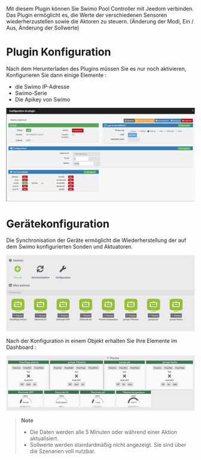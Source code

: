 Mit diesem Plugin können Sie Swimo Pool Controller mit Jeedom verbinden.
Das Plugin ermöglicht es, die Werte der verschiedenen Sensoren wiederherzustellen sowie die Aktoren zu steuern. (Änderung der Modi, Ein / Aus, Änderung der Sollwerte)

Plugin Konfiguration
=======================

Nach dem Herunterladen des Plugins müssen Sie es nur noch aktivieren,
Konfigurieren Sie dann einige Elemente :

- die Swimo IP-Adresse
- Swimo-Serie
- Die Apikey von Swimo

![swimo](../images/swimo1.png)

Gerätekonfiguration
=============================

Die Synchronisation der Geräte ermöglicht die Wiederherstellung der auf dem Swimo konfigurierten Sonden und Aktuatoren.

![swimo2](../images/swimo2.png)

Nach der Konfiguration in einem Objekt erhalten Sie Ihre Elemente im Dashboard :

![swimo3](../images/swimo3.png)

> **Note**
>
> - Die Daten werden alle 5 Minuten oder während einer Aktion aktualisiert.
> - Sollwerte werden standardmäßig nicht angezeigt.
> Sie sind über die Szenarien voll nutzbar.
